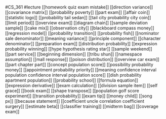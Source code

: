 #CS_361
#lecture
[[homework quiz exam mistake]]
[[direction variance]]
[[covariance matrix]]
[[probability poverty]]
[[part exam]]
[[affair coin]]
[[statistic logo]]
[[probability tail sedan]]
[[tail city probability city coin]]
[[limit period]]
[[overview exam]]
[[diagram chain]]
[[sample deviation sample]]
[[cake mix]]
[[observation city]]
[[blackboard compass money]]
[[regression model]]
[[probability transition]]
[[probability fish]]
[[nominator sale denominator]]
[[meaning variance]]
[[principle component]]
[[character denominator]]
[[preparation exam]]
[[distribution probability]]
[[expression probability winning]]
[[hype hypothesis rating star]]
[[sample weekend]]
[[part service]]
[[beginning dimension]]
[[tribu shun]]
[[namespace assumption]]
[[mall response]]
[[poison distribution]]
[[overview car exam]]
[[part chapter part]]
[[concept population score]]
[[possibility probability money]]
[[appointment probability priority]]
[[meaning confidence interval population confidence interval population score]]
[[dish probability apartment population]]
[[probability school]]
[[formula equation]]
[[expression derivative]]
[[exam calculation]]
[[division sample item]]
[[self grace]]
[[book exam]]
[[shape transpose]]
[[population golf score experiment]]
[[transition probability]]
[[exam tip]]
[[money child]]
[[song px]]
[[because statement]]
[[coefficient uncle correlation coefficient surgery]]
[[estimate beta]]
[[classifier training]]
[[midterm bag]]
[[coverage exam]]

